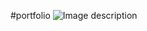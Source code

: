 #portfolio
<img src="https://drive.google.com/uc?export=view&id=1AqnPf6IytKjsJyOcTIlVc0Kg_IROZ4ib" alt="Image description" />
